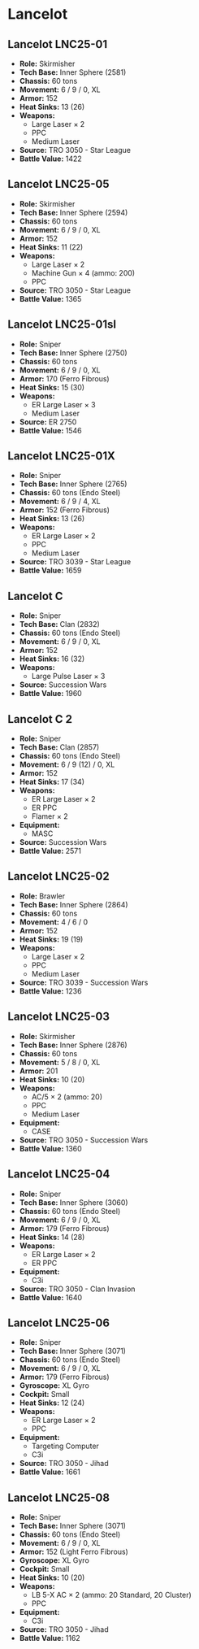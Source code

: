 # Lancelot
## Lancelot LNC25-01
- **Role:** Skirmisher
- **Tech Base:** Inner Sphere (2581)
- **Chassis:** 60 tons
- **Movement:** 6 / 9 / 0, XL
- **Armor:** 152
- **Heat Sinks:** 13 (26)
- **Weapons:**
  - Large Laser × 2
  - PPC
  - Medium Laser
- **Source:** TRO 3050 - Star League
- **Battle Value:** 1422

## Lancelot LNC25-05
- **Role:** Skirmisher
- **Tech Base:** Inner Sphere (2594)
- **Chassis:** 60 tons
- **Movement:** 6 / 9 / 0, XL
- **Armor:** 152
- **Heat Sinks:** 11 (22)
- **Weapons:**
  - Large Laser × 2
  - Machine Gun × 4 (ammo: 200)
  - PPC
- **Source:** TRO 3050 - Star League
- **Battle Value:** 1365

## Lancelot LNC25-01sl
- **Role:** Sniper
- **Tech Base:** Inner Sphere (2750)
- **Chassis:** 60 tons
- **Movement:** 6 / 9 / 0, XL
- **Armor:** 170 (Ferro Fibrous)
- **Heat Sinks:** 15 (30)
- **Weapons:**
  - ER Large Laser × 3
  - Medium Laser
- **Source:** ER 2750
- **Battle Value:** 1546

## Lancelot LNC25-01X
- **Role:** Sniper
- **Tech Base:** Inner Sphere (2765)
- **Chassis:** 60 tons (Endo Steel)
- **Movement:** 6 / 9 / 4, XL
- **Armor:** 152 (Ferro Fibrous)
- **Heat Sinks:** 13 (26)
- **Weapons:**
  - ER Large Laser × 2
  - PPC
  - Medium Laser
- **Source:** TRO 3039 - Star League
- **Battle Value:** 1659

## Lancelot C
- **Role:** Sniper
- **Tech Base:** Clan (2832)
- **Chassis:** 60 tons (Endo Steel)
- **Movement:** 6 / 9 / 0, XL
- **Armor:** 152
- **Heat Sinks:** 16 (32)
- **Weapons:**
  - Large Pulse Laser × 3
- **Source:** Succession Wars
- **Battle Value:** 1960

## Lancelot C 2
- **Role:** Sniper
- **Tech Base:** Clan (2857)
- **Chassis:** 60 tons (Endo Steel)
- **Movement:** 6 / 9 (12) / 0, XL
- **Armor:** 152
- **Heat Sinks:** 17 (34)
- **Weapons:**
  - ER Large Laser × 2
  - ER PPC
  - Flamer × 2
- **Equipment:**
  - MASC
- **Source:** Succession Wars
- **Battle Value:** 2571

## Lancelot LNC25-02
- **Role:** Brawler
- **Tech Base:** Inner Sphere (2864)
- **Chassis:** 60 tons
- **Movement:** 4 / 6 / 0
- **Armor:** 152
- **Heat Sinks:** 19 (19)
- **Weapons:**
  - Large Laser × 2
  - PPC
  - Medium Laser
- **Source:** TRO 3039 - Succession Wars
- **Battle Value:** 1236

## Lancelot LNC25-03
- **Role:** Skirmisher
- **Tech Base:** Inner Sphere (2876)
- **Chassis:** 60 tons
- **Movement:** 5 / 8 / 0, XL
- **Armor:** 201
- **Heat Sinks:** 10 (20)
- **Weapons:**
  - AC/5 × 2 (ammo: 20)
  - PPC
  - Medium Laser
- **Equipment:**
  - CASE
- **Source:** TRO 3050 - Succession Wars
- **Battle Value:** 1360

## Lancelot LNC25-04
- **Role:** Sniper
- **Tech Base:** Inner Sphere (3060)
- **Chassis:** 60 tons (Endo Steel)
- **Movement:** 6 / 9 / 0, XL
- **Armor:** 179 (Ferro Fibrous)
- **Heat Sinks:** 14 (28)
- **Weapons:**
  - ER Large Laser × 2
  - ER PPC
- **Equipment:**
  - C3i
- **Source:** TRO 3050 - Clan Invasion
- **Battle Value:** 1640

## Lancelot LNC25-06
- **Role:** Sniper
- **Tech Base:** Inner Sphere (3071)
- **Chassis:** 60 tons (Endo Steel)
- **Movement:** 6 / 9 / 0, XL
- **Armor:** 179 (Ferro Fibrous)
- **Gyroscope:** XL Gyro
- **Cockpit:** Small
- **Heat Sinks:** 12 (24)
- **Weapons:**
  - ER Large Laser × 2
  - PPC
- **Equipment:**
  - Targeting Computer
  - C3i
- **Source:** TRO 3050 - Jihad
- **Battle Value:** 1661

## Lancelot LNC25-08
- **Role:** Sniper
- **Tech Base:** Inner Sphere (3071)
- **Chassis:** 60 tons (Endo Steel)
- **Movement:** 6 / 9 / 0, XL
- **Armor:** 152 (Light Ferro Fibrous)
- **Gyroscope:** XL Gyro
- **Cockpit:** Small
- **Heat Sinks:** 10 (20)
- **Weapons:**
  - LB 5-X AC × 2 (ammo: 20 Standard, 20 Cluster)
  - PPC
- **Equipment:**
  - C3i
- **Source:** TRO 3050 - Jihad
- **Battle Value:** 1162

